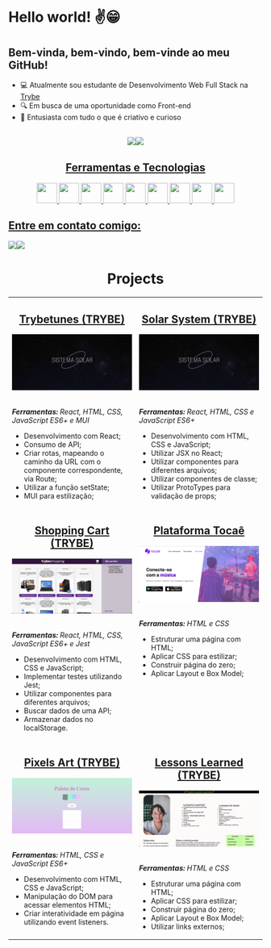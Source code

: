 # Hello world! :v::grin:

## Bem-vinda, bem-vindo, bem-vinde ao meu GitHub!

- 💻 Atualmente sou estudante de Desenvolvimento Web Full Stack na [Trybe](https://www.betrybe.com/)
- 🔍 Em busca de uma oportunidade como Front-end
- 🌱 Entusiasta com tudo o que é criativo e curioso

<br>
<div align="center"><a href="https://github.com/viviannemelo"><img height="160em" src="https://github-readme-stats.vercel.app/api/top-langs/?username=viviannemelo&layout=compact&langs_count=7&theme=dracula"/><img height="160em" src="https://github-readme-stats.vercel.app/api?username=viviannemelo&show_icons=true&theme=dracula&include_all_commits=true&count_private=true"/></div>

 <h2 align="center">Ferramentas e Tecnologias</h2>
<div align="center">
<img src="https://cdn.jsdelivr.net/gh/devicons/devicon/icons/html5/html5-original.svg" width="40" height="40"/> <img src="https://cdn.jsdelivr.net/gh/devicons/devicon/icons/css3/css3-original.svg" width="40" height="40"/> <img src="https://cdn.jsdelivr.net/gh/devicons/devicon/icons/javascript/javascript-original.svg" width="40" height="40"/> <img src="https://cdn.jsdelivr.net/gh/devicons/devicon/icons/react/react-original-wordmark.svg" width="40" height="40"/> <img src="https://cdn.jsdelivr.net/gh/devicons/devicon/icons/nodejs/nodejs-original.svg" width="40" height="40"/> <img src="https://cdn.jsdelivr.net/gh/devicons/devicon/icons/bootstrap/bootstrap-original.svg" width="40" height="40"/> <img src="https://cdn.jsdelivr.net/gh/devicons/devicon/icons/jest/jest-plain.svg" width="40" height="40"/> <img src="https://cdn.jsdelivr.net/gh/devicons/devicon/icons/figma/figma-original.svg" width="40" height="40"/> <img src="https://cdn.jsdelivr.net/gh/devicons/devicon/icons/photoshop/photoshop-plain.svg" width="40" height="40"/>
  </div>


<!-- <div align="center">
  
![Snake animation](https://github.com/viviannemelo/viviannemelo/blob/output/github-contribution-grid-snake.svg)
 
  </div>
 -->

## Entre em contato comigo:
<div> <a href = "mailto:viviannemmelo@gmail.com"><img src="https://img.shields.io/badge/Gmail-D14836?style=for-the-badge&logo=gmail&logoColor=white" target="_blank"></a><a href="https://www.linkedin.com/in/viviannemelo" target="_blank"><img src="https://img.shields.io/badge/-LinkedIn-%230077B5?style=for-the-badge&logo=linkedin&logoColor=white" target="_blank"></a> </div>
  
  
<h1 align="center">Projects</h1>
<table align="center">
  <tr>
    <td valign="top" width="50%">
      <h2 align="center"><a href="https://github.com/viviannemelo/project-trybetunes-trybe">Trybetunes (TRYBE)</a></h2>
      <a href="https://github.com/viviannemelo/project-trybetunes-trybe"><img width="100%" src="solar-system.png" alt="Project-preview" /></a>
      <br>
      <br>
      <p><em><strong>Ferramentas:</strong> React, HTML, CSS, JavaScript ES6+ e MUI</em></p>
      <ul>
        <li>Desenvolvimento com React;</li>
        <li>Consumo de API;</li>
        <li>Criar rotas, mapeando o caminho da URL com o componente correspondente, via Route;</li>
        <li>Utilizar a função setState;</li>
        <li>MUI para estilização;</li>
      </ul>
    </td>
     <td valign="top" width="50%">
      <h2 align="center"><a href="https://github.com/viviannemelo/project-solar-system-trybe">Solar System (TRYBE)</a></h2>
      <a href="https://github.com/viviannemelo/project-solar-system-trybe"><img width="100%" src="solar-system.png" alt="Project-preview" /></a>
      <br>
      <br>
      <p><em><strong>Ferramentas:</strong> React, HTML, CSS e JavaScript ES6+</em></p>
      <ul>
        <li>Desenvolvimento com HTML, CSS e JavaScript;</li>
        <li>Utilizar JSX no React;</li>
        <li>Utilizar componentes para diferentes arquivos;</li>
        <li>Utilizar componentes de classe;</li>
        <li>Utilizar ProtoTypes para validação de props;</li>
      </ul>
    </td>
  </tr>
  <tr>
    <td valign="top" width="50%">
      <h2 align="center"><a href="https://github.com/viviannemelo/project-shopping-cart-trybe">Shopping Cart (TRYBE)</a></h2>
      <a href="https://github.com/viviannemelo/project-shopping-cart-trybe"><img width="100%" src="shopping-card.png" alt="Project-preview" /></a>
      <br>
      <br>
      <p><em><strong>Ferramentas:</strong> React, HTML, CSS, JavaScript ES6+ e Jest</em></p>
      <ul>
        <li>Desenvolvimento com HTML, CSS e JavaScript;</li>
        <li>Implementar testes utilizando Jest;</li>
        <li>Utilizar componentes para diferentes arquivos;</li>
        <li>Buscar dados de uma API;</li>
        <li>Armazenar dados no localStorage.</li>
      </ul>
    </td>
<td valign="top" width="50%">
     <h2 align="center"><a href="https://github.com/viviannemelo/plataforma-tocae">Plataforma Tocaê</a></h2>
     <a href="https://github.com/viviannemelo/plataforma-tocae"><img width="100%" src="tocae.png" alt="Project-preview" /></a>
     <br>
     <br>
     <p><em><strong>Ferramentas: </strong>HTML e CSS</em></p>
     <ul>
       <li>Estruturar uma página com HTML;</li>
       <li>Aplicar CSS para estilizar;</li>
       <li>Construir página do zero;</li>
       <li>Aplicar Layout e Box Model;</li>
     </ul>
    </td>
  </tr>
  <tr>
    <td valign="top" width="50%">
      <h2 align="center"><a href="https://github.com/viviannemelo/project-pixels-art-trybe">Pixels Art (TRYBE)</a></h2>
      <a href="https://github.com/viviannemelo/project-pixels-art-trybe"><img width="100%" src="pixels-art.png" alt="Project-preview" /></a>
      <br>
      <br>
      <p><em><strong>Ferramentas:</strong> HTML, CSS e JavaScript ES6+</em></p>
      <ul>
        <li>Desenvolvimento com HTML, CSS e JavaScript;</li>
        <li>Manipulação do DOM para acessar elementos HTML;</li>
        <li>Criar interatividade em página utilizando event listeners.</li>
      </ul>
     </td>
      <td valign="top" width="50%">
      <h2 align="center"><a href="https://github.com/viviannemelo/project-lessons-learned-trybe">Lessons Learned (TRYBE)</a></h2>
      <a href="https://github.com/viviannemelo/project-lessons-learned-trybe"><img width="100%" src="lessons-learned.png" alt="Project-preview" /></a>
      <br>
      <br>
      <p><em><strong>Ferramentas:</strong> HTML e CSS</em></p>
      <ul>
        <li>Estruturar uma página com HTML;</li>
        <li>Aplicar CSS para estilizar;</li>
        <li>Construir página do zero;</li>
        <li>Aplicar Layout e Box Model;</li>
        <li>Utilizar links externos;</li>
      </ul>
    </td>
  </tr>
</table>
